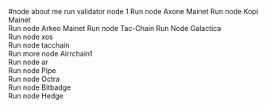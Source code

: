 #node about me
run validator node 1 
Run node Axone Mainet
Run node Kopi Mainet  
Run node Arkeo Mainet
Run node Tac-Chain
Run Node Galactica  
Run node xos       
Run node tacchain      
Run more node Airrchain1     
Run node ar  
Run node Pipe   
Run node Octra    
Run node Bitbadge  
Run node Hedge  
    
 
